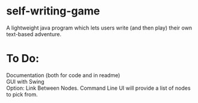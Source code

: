 # self-writing-game
A lightweight java program which lets users write (and then play) their own text-based adventure.

# To Do:
Documentation (both for code and in readme)  
GUI with Swing  
Option: Link Between Nodes. Command Line UI will provide a list of nodes to pick from.  
